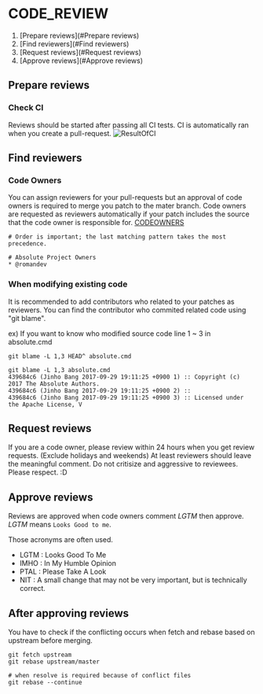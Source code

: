 # CODE_REVIEW
1. [Prepare reviews](#Prepare reviews)
2. [Find reviewers](#Find reviewers)
3. [Request reviews](#Request reviews)
4. [Approve reviews](#Approve reviews)

## Prepare reviews
### Check CI
Reviews should be started after passing all CI tests. CI is automatically ran when you create a pull-request.
![ResultOfCI](https://hyungheo.github.io/png/ci.sample.png)

## Find reviewers

### Code Owners
You can assign reviewers for your pull-requests but an approval of code owners is required to merge you patch to the mater branch.
Code owners are requested as reviewers automatically if your patch includes the source that the code owner is responsible for.
[CODEOWNERS](https://github.com/lunchclass/absolute/blob/master/CODEOWNERS)
   ```
   # Order is important; the last matching pattern takes the most precedence.

   # Absolute Project Owners
   * @romandev
   ```

### When modifying existing code
It is recommended to add contributors who related to your patches as reviewers.
You can find the contributor who commited related code using "git blame".

ex) If you want to know who modified source code line 1 ~ 3 in absolute.cmd
   ```
   git blame -L 1,3 HEAD^ absolute.cmd

   git blame -L 1,3 absolute.cmd
   439684c6 (Jinho Bang 2017-09-29 19:11:25 +0900 1) :: Copyright (c) 2017 The Absolute Authors.
   439684c6 (Jinho Bang 2017-09-29 19:11:25 +0900 2) ::
   439684c6 (Jinho Bang 2017-09-29 19:11:25 +0900 3) :: Licensed under the Apache License, V
   ```

## Request reviews
If you are a code owner, please review within 24 hours when you get review requests. (Exclude holidays and weekends)
At least reviewers should leave the meaningful comment.
Do not critisize and aggressive to reviewees. Please respect. :D

## Approve reviews
Reviews are approved when code owners comment *LGTM* then approve. *LGTM* means `Looks Good to me`.

Those acronyms are often used.
 * LGTM : Looks Good To Me
 * IMHO : In My Humble Opinion
 * PTAL : Please Take A Look
 * NIT :  A small change that may not be very important, but is technically correct.


## After approving reviews
You have to check if the conflicting occurs when fetch and rebase based on upstream before merging.
   ```
   git fetch upstream
   git rebase upstream/master

# when resolve is required because of conflict files
   git rebase --continue
   ```

